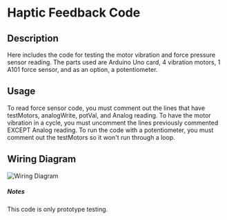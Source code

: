 # Haptic Feedback Code



## Description

Here includes the code for testing the motor vibration and force pressure sensor reading. The parts used are Arduino Uno card, 4 vibration motors, 1 A101 force sensor, and as an option, a potentiometer.

## Usage

To read force sensor code, you must comment out the lines that have testMotors, analogWrite, potVal, and Analog reading. To have the motor vibration in a cycle, you must uncomment the lines previously commented EXCEPT Analog reading. To run the code with a potentiometer, you must comment out the testMotors so it won't run through a loop.

## Wiring Diagram
![Wiring Diagram](https://imgur.com/a/GlMQlbK) 


##### Notes
This code is only prototype testing. 

